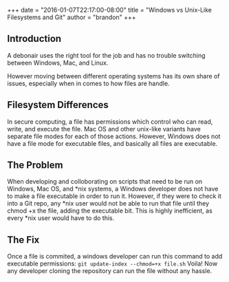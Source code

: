 +++
date = "2016-01-07T22:17:00-08:00"
title = "Windows vs Unix-Like Filesystems and Git"
author = "brandon"
+++

## Introduction
A debonair uses the right tool for the job and has no trouble switching between Windows, Mac, and Linux. 

However moving between different operating systems has its own share of issues, especially when in comes to how files are handle.

## Filesystem Differences
In secure computing, a file has permissions which control who can read, write, and execute the file. Mac OS and other unix-like variants have separate file modes for each of those actions. However, Windows does not have a file mode for executable files, and basically all files are executable.

## The Problem
When developing and colloborating on scripts that need to be run on Windows, Mac OS, and *nix systems, a Windows developer does not have to make a file executable in order to run it. However, if they were to check it into a Git repo, any *nix user would not be able to run that file until they chmod +x the file, adding the executable bit. This is highly inefficient, as every *nix user would have to do this.

## The Fix
Once a file is commited, a windows developer can run this command to add executable permissions:
`git update-index --chmod=+x file.sh`
Voila! Now any developer cloning the repository can run the file without any hassle.

